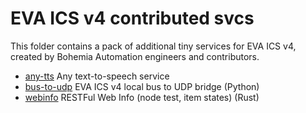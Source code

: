 # EVA ICS v4 contributed svcs

This folder contains a pack of additional tiny services for EVA ICS v4, created
by Bohemia Automation engineers and contributors.

* [any-tts](./any-tts) Any text-to-speech service
* [bus-to-udp](./bus-to-udp) EVA ICS v4 local bus to UDP bridge (Python)
* [webinfo](./webinfo) RESTFul Web Info (node test, item states) (Rust)
